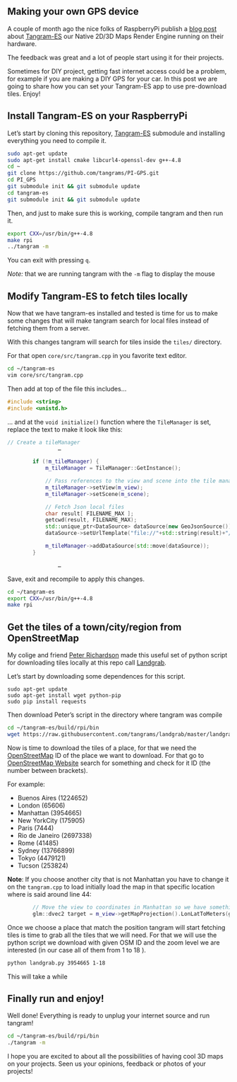 
## Making your own GPS device

A couple of month ago the nice folks of RaspberryPi publish a [blog post](https://www.raspberrypi.org/tangram-an-open-source-map-rendering-library/) about [Tangram-ES](https://github.com/tangrams/tangram-es) our Native 2D/3D Maps Render Engine running on their hardware.

The feedback was great and a lot of people start using it for their projects. 

Sometimes for DIY project, getting fast internet access could be a problem, for example if you are making a DIY GPS for your car. In this post we are going to share how you can set your Tangram-ES app to use pre-download tiles. Enjoy!

## Install Tangram-ES on your RaspberryPi

Let’s start by cloning this repository, [Tangram-ES](https://github.com/tangrams/tangram-es) submodule and installing everything you need to compile it.

```bash
sudo apt-get update
sudo apt-get install cmake libcurl4-openssl-dev g++-4.8
cd ~
git clone https://github.com/tangrams/PI-GPS.git
cd PI_GPS
git submodule init && git submodule update
cd tangram-es
git submodule init && git submodule update
```

Then, and just to make sure this is working, compile tangram and then run it.

```bash
export CXX=/usr/bin/g++-4.8
make rpi
../tangram -m
```

You can exit with pressing `q`.

*Note:* that we are running tangram with the ```-m``` flag to display the mouse

## Modify Tangram-ES to fetch tiles locally

Now that we have tangram-es installed and tested is time for us to make some changes that will make tangram search for local files instead of fetching them from a server.

With this changes tangram will search for tiles inside the ```tiles/``` directory.

For that open ```core/src/tangram.cpp``` in you favorite text editor.

```bash
cd ~/tangram-es
vim core/src/tangram.cpp
```

Then add at top of the file this includes…

```cpp
#include <string>
#include <unistd.h>
```

… and at the ```void initialize()``` function where the ```TileManager``` is set, replace the text to make it look like this:

```cpp
// Create a tileManager
				…

        if (!m_tileManager) {
            m_tileManager = TileManager::GetInstance();

            // Pass references to the view and scene into the tile manager
            m_tileManager->setView(m_view);
            m_tileManager->setScene(m_scene);

            // Fetch Json local files
            char result[ FILENAME_MAX ];
            getcwd(result, FILENAME_MAX);
            std::unique_ptr<DataSource> dataSource(new GeoJsonSource());
            dataSource->setUrlTemplate("file://"+std::string(result)+"/tiles/[z]-[x]-[y].json");

            m_tileManager->addDataSource(std::move(dataSource));
        }

				…
```

Save, exit and recompile to apply this changes.

```bash
cd ~/tangram-es
export CXX=/usr/bin/g++-4.8
make rpi
```

## Get the tiles of a town/city/region from OpenStreetMap 

My colige and friend [Peter Richardson](https://twitter.com/meetar) made this useful set of python script for downloading tiles locally at this repo call [Landgrab](https://github.com/tangrams/landgrab). 

Let’s start by downloading some dependences for this script.

```
sudo apt-get update
sudo apt-get install wget python-pip
sudo pip install requests
```

Then download Peter’s script in the directory where tangram was compile

```bash
cd ~/tangram-es/build/rpi/bin
wget https://raw.githubusercontent.com/tangrams/landgrab/master/landgrab.py
```

Now is time to download the tiles of a place, for that we need the [OpenStreetMap](http://www.openstreetmap.org/) ID of the place we want to download. For that go to [OpenStreetMap Website](http://www.openstreetmap.org/) search for something and check for it ID (the number between brackets).

For example:

* Buenos Aires (1224652)
* London (65606)
* Manhattan (3954665)
* New YorkCity (175905)
* Paris (7444)
* Rio de Janeiro (2697338)
* Rome (41485)
* Sydney (13766899)
* Tokyo (4479121)
* Tucson (253824)

**Note**: If you choose another city that is not Manhattan you have to change it on the ```tangram.cpp``` to load initially load the map in that specific location where is said around line 44:

```cpp
		// Move the view to coordinates in Manhattan so we have something interesting to test
		glm::dvec2 target = m_view->getMapProjection().LonLatToMeters(glm::dvec2(-74.00796, 40.70361));
```

Once we choose a place that match the position tangram will start fetching tiles is time to grab all the tiles that we will need. For that we will use the python script we download with given OSM ID and the zoom level we are interested (in our case all of them from 1 to 18 ).

```bash
python landgrab.py 3954665 1-18
```

This will take a while 

## Finally run and enjoy!

Well done! Everything is ready to unplug your internet source and run tangram! 

```bash
cd ~/tangram-es/build/rpi/bin
./tangram -m
```

I hope you are excited to about all the possibilities of having cool 3D maps on your projects. Seen us your opinions, feedback or photos of your projects!